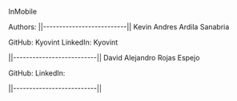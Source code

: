 InMobile


Authors:
||--------------------------||
Kevin Andres Ardila Sanabria

GitHub: Kyovint
LinkedIn: Kyovint

||--------------------------||
David Alejandro Rojas Espejo

GitHub:
LinkedIn:

||--------------------------||
